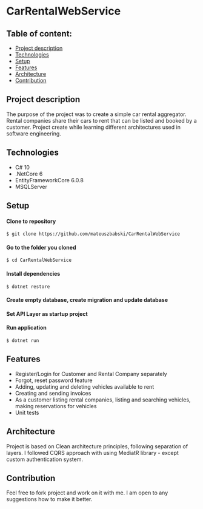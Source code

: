 # CarRentalWebService

## Table of content:
* [Project description](#project-description)
* [Technologies](#technologies)
* [Setup](#setup)
* [Features](#features)
* [Architecture](#architecture)
* [Contribution](#contribution)


## Project description
The purpose of the project was to create a simple car rental aggregator. Rental companies share their cars to rent that can be listed and booked by a customer. Project create while learning different architectures used in software engineering.

## Technologies

- C# 10
- .NetCore 6
- EntityFrameworkCore 6.0.8
- MSQLServer

## Setup

#### Clone to repository
```
$ git clone https://github.com/mateuszbabski/CarRentalWebService
```

#### Go to the folder you cloned
```
$ cd CarRentalWebService
```

#### Install dependencies
```
$ dotnet restore
```

#### Create empty database, create migration and update database

#### Set API Layer as startup project

#### Run application
```
$ dotnet run
```

## Features

- Register/Login for Customer and Rental Company separately
- Forgot, reset password feature
- Adding, updating and deleting vehicles available to rent
- Creating and sending invoices
- As a customer listing rental companies, listing and searching vehicles, making reservations for vehicles
- Unit tests

## Architecture

Project is based on Clean architecture principles, following separation of layers. I followed CQRS approach with using MediatR library - except custom authentication system.

## Contribution

Feel free to fork project and work on it with me. I am open to any suggestions how to make it better.
